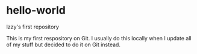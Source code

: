 # hello-world
Izzy's first repository

This is my first respository on Git. I usually do this locally when I update all of my stuff but decided to do it on Git instead.
